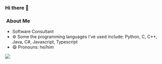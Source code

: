 ### Hi there 👋

<!--
**mbjackson7/mbjackson7** is a ✨ _special_ ✨ repository because its `README.md` (this file) appears on your GitHub profile.

Here are some ideas to get you started:

- 🔭 I’m currently working on ...
- 🌱 I’m currently learning ...
- 👯 I’m looking to collaborate on ...
- 🤔 I’m looking for help with ...
- 💬 Ask me about ...
- 📫 How to reach me: ...
- 😄 Pronouns: ...
- ⚡ Fun fact: ...

[![Linkedin Badge](https://img.shields.io/badge/Morgan_Jackson-blue?style=flat-square&logo=Linkedin&logoColor=white&link=https://www.linkedin.com/in/morganjackson-68-65-6c-6c-6f/)](https://www.linkedin.com/in/morganjackson-68-65-6c-6c-6f/)

[Portfolio](https://mbjackson7.github.io/#/)
-->

###   &nbsp;About Me
- Software Consultant
- ⚙️ Some the programming languages I've used include: Python, C, C++, Java, C#, Javascript, Typescript
- 😄 Pronouns: he/him
<div>
<img align="center" src="https://github-readme-stats.vercel.app/api/top-langs?username=mbjackson7&theme=apprentice&langs_count=3" />
</div>
<!--
### 📊 Github Stats


<img align='left' src="https://github-readme-stats.vercel.app/api?username=mbjackson7&show_icons=true">
-->
